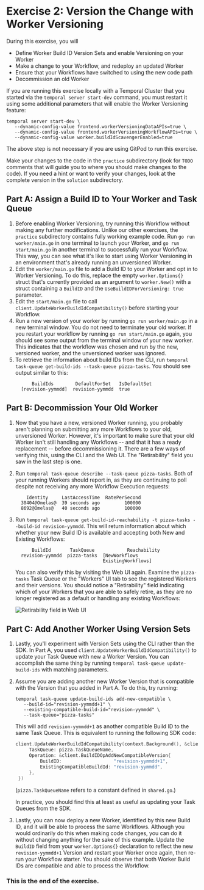 # Exercise 2: Version the Change with Worker Versioning

During this exercise, you will

* Define Worker Build ID Version Sets and enable Versioning on your Worker
* Make a change to your Workflow, and redeploy an updated Worker
* Ensure that your Workflows have switched to using the new code path
* Decommission an old Worker

If you are running this exercise locally with a Temporal Cluster that 
you started via the `temporal server start-dev` command, you must
restart it using some additional parameters that will enable the 
Worker Versioning feature:

```shell
temporal server start-dev \
   --dynamic-config-value frontend.workerVersioningDataAPIs=true \
   --dynamic-config-value frontend.workerVersioningWorkflowAPIs=true \
   --dynamic-config-value worker.buildIdScavengerEnabled=true
```

The above step is not necessary if you are using GitPod to run this 
exercise.

Make your changes to the code in the `practice` subdirectory (look for 
`TODO` comments that will guide you to where you should make changes to 
the code). If you need a hint or want to verify your changes, look at 
the complete version in the `solution` subdirectory.


## Part A: Assign a Build ID to Your Worker and Task Queue

1. Before enabling Worker Versioning, try running this Workflow
   without making any further modifications. Unlike our other exercises,
   the `practice` subdirectory contains fully working example code.
   Run `go run worker/main.go` in one terminal to launch your Worker,
   and `go run start/main.go` in another terminal to successfully run
   your Workflow. This way, you can see what it's like to start using
   Worker Versioning in an environment that's already running an
   unversioned Worker.
2. Edit the `worker/main.go` file to add a Build ID to your Worker
   and opt in to Worker Versioning. To do this, replace the empty
   `worker.Options{}` struct that's currently provided as an argument
   to `worker.New()` with a struct containing a `BuildID` and the
   `UseBuildIDForVersioning: true` parameter.
3. Edit the `start/main.go` file to call
   `client.UpdateWorkerBuildIdCompatibility()` before starting your
   Workflow.
4. Run a new version of your worker by running `go run worker/main.go` 
   in a new terminal window. You do not need to terminate your old
   worker. If you restart your workflow by running `go run start/main.go`
   again, you should see some output from the terminal window of your
   new worker. This indicates that the workflow was chosen and run by
   the new, versioned worker, and the unversioned worker was ignored.
5. To retrieve the information about build IDs from the CLI, run
   `temporal task-queue get-build-ids --task-queue pizza-tasks`. You
   should see output similar to this:
   ```output
         BuildIds        DefaultForSet   IsDefaultSet
     [revision-yymmdd]  revision-yymmdd  true
   ```


## Part B: Decommission Your Old Worker

1. Now that you have a new, versioned Worker running, you probably
   aren't planning on submitting any more Workflows to your old,
   unversioned Worker. However, it's important to make sure that your
   old Worker isn't still handling any Workflows -- and that it has
   a ready replacement -- before decommissioning it. There are a
   few ways of verifying this, using the CLI and the Web UI. The
   "Retirability" field you saw in the last step is one.
2. Run `temporal task-queue describe --task-queue pizza-tasks`. Both
   of your running Workers should report in, as they are continuing to
   poll despite not receiving any more Workflow Execution requests:
   ```output
       Identity     LastAccessTime  RatePerSecond
     30404@Omelas@  39 seconds ago         100000
     8692@Omelas@   40 seconds ago         100000
   ```
3. Run `temporal task-queue get-build-id-reachability -t pizza-tasks --build-id revision-yymmdd`.
   This will return information about which whether your new Build ID is
   available and accepting both New and Existing Workflows:
   ```output
         BuildId       TaskQueue            Reachability
     revision-yymmdd  pizza-tasks  [NewWorkflows
                                   ExistingWorkflows]
   ```
   You can also verify this by visiting the Web UI again. Examine
   the `pizza-tasks` Task Queue or the "Workers" UI tab to
   see the registered Workers and their versions. You should notice
   a "Retirability" field indicating which of your Workers that you
   are able to safely retire, as they are no longer registered as a
   default or handling any existing Workflows:
   
   ![Retirability field in Web UI](images/retirability.png)


## Part C: Add Another Worker Using Version Sets

1. Lastly, you'll experiment with Version Sets using the CLI rather
   than the SDK. In Part A, you used
   `client.UpdateWorkerBuildIdCompatibility()` to update your Task
   Queue with new a Worker Version. You can accomplish the same
   thing by running `temporal task-queue update-build-ids` with
   matching parameters.
2. Assume you are adding another new Worker Version that is compatible with the
   Version that you added in Part A. To do this, try running:

   ```shell
   temporal task-queue update-build-ids add-new-compatible \
      --build-id="revision-yymmdd+1" \
      --existing-compatible-build-id="revision-yymmdd" \
      --task-queue="pizza-tasks"
   ```

   This will add `revision-yymmdd+1` as another compatible Build ID to the same
	Task Queue. This is equivalent to running the following SDK code:

   ```go
   client.UpdateWorkerBuildIdCompatibility(context.Background(), &client.UpdateWorkerBuildIdCompatibilityOptions{
		TaskQueue: pizza.TaskQueueName,
		Operation: &client.BuildIDOpAddNewCompatibleVersion{
			BuildID:                   "revision-yymmdd+1",
			ExistingCompatibleBuildId: "revision-yymmdd",
		},
	})
   ```

   (`pizza.TaskQueueName` refers to a constant defined in `shared.go`.)

   In practice, you should find this at least as useful as updating your
   Task Queues from the SDK.
3. Lastly, you can now deploy a new Worker, identified by this new Build ID,
   and it will be able to process the same Workflows. Although you would
   ordinarily do this when making code changes, you can do it without changing
   anything for the sake of this example. Update the `BuildID` field from your
   `worker.Options{}` declaration to reflect the new `revision-yymmdd+1`
   Version and restart your Worker once again, then re-run your Workflow
   starter. You should observe that both Worker Build IDs are compatible and
   able to process the Workflow.


### This is the end of the exercise.

